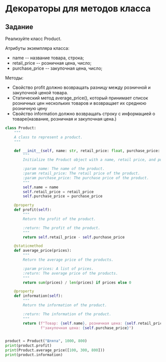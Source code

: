 # Декораторы для методов класса

## Задание

Реализуйте класс Product.

Атрибуты экземпляра класса:

- name -- название товара, строка;
- retail_price -- розничная цена, число;
- purchase_price -- закупочная цена, число;

Методы:

- Свойство profit должно возвращать разницу между розничной и закупочной ценой товара.
- Статический метод average_price(), который принимает список розничных цен нескольких товаров и возвращает их среднюю розничную цену
- Свойство information должно возвращать строку с информацией о товаре(название, розничная и закупочная цена.)

```PYTHON
class Product:
    """
    A class to represent a product.
    """

    def __init__(self, name: str, retail_price: float, purchase_price: float):
        """
        Initialize the Product object with a name, retail price, and purchase price.

        :param name: The name of the product.
        :param retail_price: The retail price of the product.
        :param purchase_price: The purchase price of the product.
        """
        self.name = name
        self.retail_price = retail_price
        self.purchase_price = purchase_price

    @property
    def profit(self):
        """
        Return the profit of the product.

        :return: The profit of the product.
        """
        return self.retail_price - self.purchase_price

    @staticmethod
    def average_price(prices):
        """
        Return the average price of the products.

        :param prices: A list of prices.
        :return: The average price of the products.
        """
        return sum(prices) / len(prices) if prices else 0

    @property
    def information(self):
        """
        Return the information of the product.

        :return: The information of the product.
        """
        return (f"Товар: {self.name}, розничная цена: {self.retail_price},"
                f"закупочная цена: {self.purchase_price}")


product = Product("Шляпа", 1000, 800)
print(product.profit)
print(Product.average_price([100, 300, 800]))
print(product.information)

```

